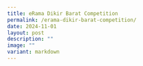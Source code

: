 ```yaml
---
title: eRama Dikir Barat Competition
permalink: /erama-dikir-barat-competition/
date: 2024-11-01
layout: post
description: ""
image: ""
variant: markdown
---
```

